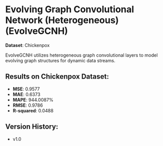 # Evolving Graph Convolutional Network (Heterogeneous) (EvolveGCNH)

**Dataset**: Chickenpox

EvolveGCNH utilizes heterogeneous graph convolutional layers to model evolving graph structures for dynamic data streams.

## Results on Chickenpox Dataset:

- **MSE**: 0.9577
- **MAE**: 0.6373
- **MAPE**: 944.0087%
- **RMSE**: 0.9786
- **R-squared**: 0.0488

## Version History:

- v1.0
